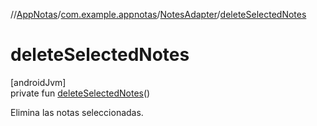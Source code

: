 //[AppNotas](../../../index.md)/[com.example.appnotas](../index.md)/[NotesAdapter](index.md)/[deleteSelectedNotes](delete-selected-notes.md)

# deleteSelectedNotes

[androidJvm]\
private fun [deleteSelectedNotes](delete-selected-notes.md)()

Elimina las notas seleccionadas.
